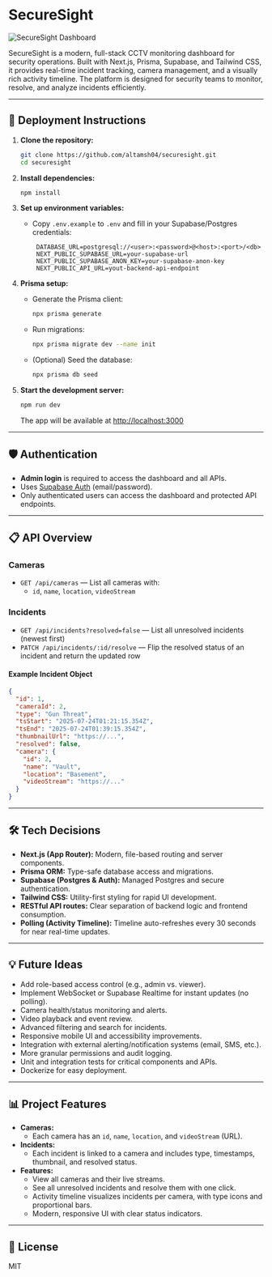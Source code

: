 # SecureSight

![SecureSight Dashboard](https://github.com/user-attachments/assets/39b30809-109b-4152-aa31-f522ee36d5b5)

SecureSight is a modern, full-stack CCTV monitoring dashboard for security operations. Built with Next.js, Prisma, Supabase, and Tailwind CSS, it provides real-time incident tracking, camera management, and a visually rich activity timeline. The platform is designed for security teams to monitor, resolve, and analyze incidents efficiently.

---

## 🚀 Deployment Instructions

1. **Clone the repository:**
   ```bash
   git clone https://github.com/altamsh04/securesight.git
   cd securesight
   ```

2. **Install dependencies:**
   ```bash
   npm install
   ```

3. **Set up environment variables:**
   - Copy `.env.example` to `.env` and fill in your Supabase/Postgres credentials:
     ```env
      DATABASE_URL=postgresql://<user>:<password>@<host>:<port>/<db>
      NEXT_PUBLIC_SUPABASE_URL=your-supabase-url
      NEXT_PUBLIC_SUPABASE_ANON_KEY=your-supabase-anon-key
      NEXT_PUBLIC_API_URL=yout-backend-api-endpoint
     ```

4. **Prisma setup:**
   - Generate the Prisma client:
     ```bash
     npx prisma generate
     ```
   - Run migrations:
     ```bash
     npx prisma migrate dev --name init
     ```
   - (Optional) Seed the database:
     ```bash
     npx prisma db seed
     ```

5. **Start the development server:**
   ```bash
   npm run dev
   ```
   The app will be available at [http://localhost:3000](http://localhost:3000)

---

## 🛡️ Authentication

- **Admin login** is required to access the dashboard and all APIs.
- Uses [Supabase Auth](https://supabase.com/docs/guides/auth) (email/password).
- Only authenticated users can access the dashboard and protected API endpoints.

---

## 📋 API Overview

### Cameras
- `GET /api/cameras` — List all cameras with:
  - `id`, `name`, `location`, `videoStream`

### Incidents
- `GET /api/incidents?resolved=false` — List all unresolved incidents (newest first)
- `PATCH /api/incidents/:id/resolve` — Flip the resolved status of an incident and return the updated row

#### Example Incident Object
```json
{
  "id": 1,
  "cameraId": 2,
  "type": "Gun Threat",
  "tsStart": "2025-07-24T01:21:15.354Z",
  "tsEnd": "2025-07-24T01:39:15.354Z",
  "thumbnailUrl": "https://...",
  "resolved": false,
  "camera": {
    "id": 2,
    "name": "Vault",
    "location": "Basement",
    "videoStream": "https://..."
  }
}
```

---

## 🛠️ Tech Decisions
- **Next.js (App Router):** Modern, file-based routing and server components.
- **Prisma ORM:** Type-safe database access and migrations.
- **Supabase (Postgres & Auth):** Managed Postgres and secure authentication.
- **Tailwind CSS:** Utility-first styling for rapid UI development.
- **RESTful API routes:** Clear separation of backend logic and frontend consumption.
- **Polling (Activity Timeline):** Timeline auto-refreshes every 30 seconds for near real-time updates.

---

## 💡 Future Ideas
- Add role-based access control (e.g., admin vs. viewer).
- Implement WebSocket or Supabase Realtime for instant updates (no polling).
- Camera health/status monitoring and alerts.
- Video playback and event review.
- Advanced filtering and search for incidents.
- Responsive mobile UI and accessibility improvements.
- Integration with external alerting/notification systems (email, SMS, etc.).
- More granular permissions and audit logging.
- Unit and integration tests for critical components and APIs.
- Dockerize for easy deployment.

---

## 📊 Project Features
- **Cameras:**
  - Each camera has an `id`, `name`, `location`, and `videoStream` (URL).
- **Incidents:**
  - Each incident is linked to a camera and includes type, timestamps, thumbnail, and resolved status.
- **Features:**
  - View all cameras and their live streams.
  - See all unresolved incidents and resolve them with one click.
  - Activity timeline visualizes incidents per camera, with type icons and proportional bars.
  - Modern, responsive UI with clear status indicators.

---

## 📝 License

MIT
